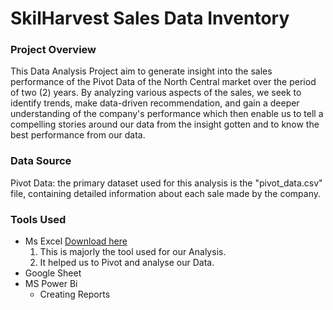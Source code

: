 # SkilHarvest Sales Data Inventory

### Project Overview
This Data Analysis Project aim to generate insight into the sales performance of the Pivot Data of the North Central market over the period of two (2) years. By analyzing various aspects of the sales, we seek to identify trends, make data-driven recommendation, and gain a deeper understanding of the company's performance which then enable us to tell a compelling stories around our data from the insight gotten and to know the best performance from our data.

### Data Source
Pivot Data: the primary dataset used for this analysis is the "pivot_data.csv" file, containing detailed information about each sale made by the company.

### Tools Used

- Ms Excel [Download here](https://microsoft.com)
  1. This is majorly the tool used for our Analysis.
  2. It helped us to Pivot and analyse our Data.
- Google Sheet
- MS Power Bi
  - Creating Reports

   
